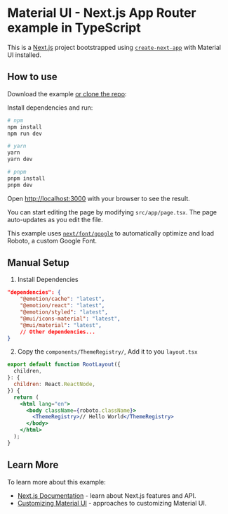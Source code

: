 # Material UI - Next.js App Router example in TypeScript

This is a [Next.js](https://nextjs.org/) project bootstrapped using [`create-next-app`](https://github.com/vercel/next.js/tree/canary/packages/create-next-app) with Material UI installed.

## How to use

Download the example [or clone the repo](https://github.com/mui/material-ui):

Install dependencies and run:

```bash
# npm
npm install
npm run dev

# yarn
yarn
yarn dev

# pnpm
pnpm install
pnpm dev
```

Open [http://localhost:3000](http://localhost:3000) with your browser to see the result.

You can start editing the page by modifying `src/app/page.tsx`. The page auto-updates as you edit the file.

This example uses [`next/font/google`](https://nextjs.org/docs/app/building-your-application/optimizing/fonts#google-fonts) to automatically optimize and load Roboto, a custom Google Font.

## Manual Setup

1. Install Dependencies

```json
"dependencies": {
    "@emotion/cache": "latest",
    "@emotion/react": "latest",
    "@emotion/styled": "latest",
    "@mui/icons-material": "latest",
    "@mui/material": "latest",
    // Other dependencies...
}
```

2. Copy the `components/ThemeRegistry/`, Add it to you `layout.tsx`

```jsx
export default function RootLayout({
  children,
}: {
  children: React.ReactNode,
}) {
  return (
    <html lang="en">
      <body className={roboto.className}>
        <ThemeRegistry>// Hello World</ThemeRegistry>
      </body>
    </html>
  );
}
```

## Learn More

To learn more about this example:

- [Next.js Documentation](https://nextjs.org/docs) - learn about Next.js features and API.
- [Customizing Material UI](https://mui.com/material-ui/customization/how-to-customize/) - approaches to customizing Material UI.
